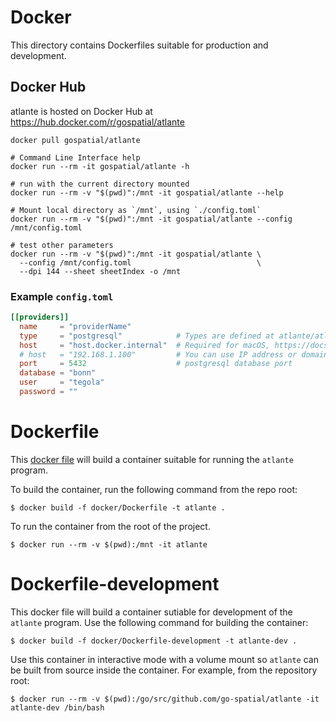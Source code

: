 # Docker

This directory contains Dockerfiles suitable for production and development.

## Docker Hub

atlante is hosted on Docker Hub at https://hub.docker.com/r/gospatial/atlante

``` console
docker pull gospatial/atlante

# Command Line Interface help
docker run --rm -it gospatial/atlante -h

# run with the current directory mounted
docker run --rm -v "$(pwd)":/mnt -it gospatial/atlante --help

# Mount local directory as `/mnt`, using `./config.toml`
docker run --rm -v "$(pwd)":/mnt -it gospatial/atlante --config /mnt/config.toml

# test other parameters
docker run --rm -v "$(pwd)":/mnt -it gospatial/atlante \
  --config /mnt/config.toml                            \
  --dpi 144 --sheet sheetIndex -o /mnt
```

### Example `config.toml`

``` toml
[[providers]]
  name     = "providerName"
  type     = "postgresql"            # Types are defined at atlante⁩/⁨atlante/⁨grids
  host     = "host.docker.internal"  # Required for macOS, https://docs.docker.com/docker-for-mac/networking
  # host   = "192.168.1.100"         # You can use IP address or domain (postgis1.example.com)
  port     = 5432                    # postgresql database port
  database = "bonn"
  user     = "tegola"
  password = ""
```

# Dockerfile

This [docker file](docker/Dockerfile) will build a container suitable for running the `atlante` program.

To build the container, run the following command from the repo root:

```console
$ docker build -f docker/Dockerfile -t atlante .
```

To run the container from the root of the project.

```console
$ docker run --rm -v $(pwd):/mnt -it atlante
```

# Dockerfile-development

This docker file will build a container sutiable for development of the `atlante` program. Use the following command for building the container:

```console
$ docker build -f docker/Dockerfile-development -t atlante-dev .
```


Use this container in interactive mode with a volume mount so `atlante` can be built from source inside the container. For example, from the repository root:


```console
$ docker run --rm -v $(pwd):/go/src/github.com/go-spatial/atlante -it atlante-dev /bin/bash
```
